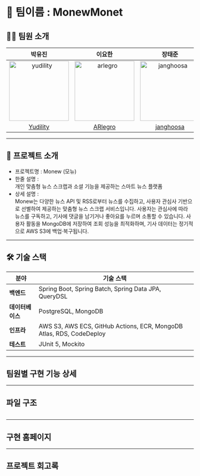 # 🌟 팀이름 : **MonewMonet**



## 👨‍💻 **팀원 소개**


<div align="center">

| 박유진 | 이요한 | 장태준 | 전성삼 | 허원재 |
|:---:|:---:|:---:|:---:|:---:|
| <img width="160" src="https://github.com/user-attachments/assets/fcad6410-bc99-4ca3-80b9-5b259947baf4" alt="yudility"> | <img width="160" src="" alt="arlegro"> | <img width="160" src="https://github.com/user-attachments/assets/94d07eb2-9788-40b2-872f-c675c8f99018" alt="janghoosa"> | <img width="160" src="https://github.com/user-attachments/assets/a856bd02-ab08-4347-83f9-6cfa01b663ea" alt="hodu31"> | <img width="160" src="" alt="oince"> |
| [Yudility](https://github.com/yudility) | [ARlegro](https://github.com/ARlegro) | [janghoosa](https://github.com/janghoosa) | [hodu31](https://github.com/hodu31) | [Oince](https://github.com/Oince) |

</div>

---

## 📰 **프로젝트 소개**

- 프로젝트명 : Monew (모뉴)
- 한줄 설명 : <br>개인 맞춤형 뉴스 스크랩과 소셜 기능을 제공하는 스마트 뉴스 플랫폼
- 상세 설명 : <br>Monew는 다양한 뉴스 API 및 RSS로부터 뉴스를 수집하고, 사용자 관심사 기반으로 선별하여 제공하는 맞춤형 뉴스 스크랩 서비스입니다.
사용자는 관심사에 따라 뉴스를 구독하고, 기사에 댓글을 남기거나 좋아요를 누르며 소통할 수 있습니다.
사용자 활동을 MongoDB에 저장하여 조회 성능을 최적화하며, 기사 데이터는 정기적으로 AWS S3에 백업·복구됩니다.

---

## 🛠 기술 스택

| 분야        | 기술 스택                                                    |
|-------------|-------------------------------------------------------------|
| **백엔드**   | Spring Boot, Spring Batch, Spring Data JPA, QueryDSL        |
| **데이터베이스** | PostgreSQL, MongoDB                                          |
| **인프라**    | AWS S3, AWS ECS, GitHub Actions, ECR, MongoDB Atlas, RDS, CodeDeploy |
| **테스트**    | JUnit 5, Mockito                                             |


---

## **팀원별 구현 기능 상세**

---

## **파일 구조**

```
```

---

## **구현 홈페이지**



---

## **프로젝트 회고록**

